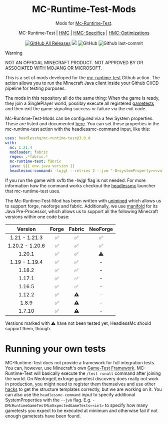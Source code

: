 <h1 align="center" style="font-weight: normal;"><b>MC-Runtime-Test-Mods</b></h1>
<p align="center">Mods for <a href="https://github.com/headlesshq/mc-runtime-test">Mc-Runtime-Test</a>.</p>
<p align="center">MC-Runtime-Test | <a href="https://github.com/3arthqu4ke/headlessmc">HMC</a> | <a href="https://github.com/3arthqu4ke/hmc-specifics">HMC-Specifics</a> | <a href="https://github.com/3arthqu4ke/hmc-optimizations">HMC-Optimizations</a></p>

<div align="center">

[![GitHub All Releases](https://img.shields.io/github/downloads/headlesshq/mc-runtime-test-mod/total.svg)](https://github.com/headlesshq/mc-runtime-test-mod/releases)
![](https://github.com/headlesshq/mc-runtime-test-mod/actions/workflows/run-matrix.yml/badge.svg)
![GitHub](https://img.shields.io/github/license/headlesshq/mc-runtime-test-mod)
![Github last-commit](https://img.shields.io/github/last-commit/headlesshq/mc-runtime-test-mod)

</div>

> [!WARNING]
> NOT AN OFFICIAL MINECRAFT PRODUCT. NOT APPROVED BY OR ASSOCIATED WITH MOJANG OR MICROSOFT.

This is a set of mods developed for the [mc-runtime-test](https://github.com/headlesshq/mc-runtime-test) Github action.
The action allows you to run the Minecraft Java client inside your Github CI/CD pipeline for testing purposes.

The mods in this repository all do the same thing:
When the game is ready, they join a SinglePlayer world, possibly execute all registered
[gametests](https://learn.microsoft.com/en-us/minecraft/creator/documents/gametestgettingstarted?view=minecraft-bedrock-stable)
and then exit the game signaling success or failure via the exit code.

Mc-Runtime-Test-Mods can be configured via a few System properties.
These are listed and documented [here](api/src/main/java/io/github/headlesshq/mcrtapi/McRuntimeTest.java).
You can set these properties in the mc-runtime-test action with the headlessmc-command input, like this:
```yaml
uses: headlesshq/mc-runtime-test@3.0.0
with:
  mc: 1.21.4
  modloader: fabric
  regex: .*fabric.*
  mc-runtime-test: fabric
  java: ${{ env.java_version }}
  headlessmc-command: -lwjgl --retries 2 --jvm "-D<systemProperty>=<value> -Djava.awt.headless=true"
```
If you run the game with xvfb the -lwjgl flag is not needed.
For more information how the command works checkout the [headlessmc](https://github.com/3arthqu4ke/headlessmc) launcher that mc-runtime-test uses.

The Mc-Runtime-Test-Mod has been written with [unimined](https://github.com/unimined/unimined)
which allows us to support forge, neoforge and fabric.
Additionally, we use [manifold](https://github.com/manifold-systems/manifold) for its Java Pre-Processor, 
which allows us to support all the following Minecraft versions within one code base:

<div align="center">
  
|     Version     | Forge | Fabric | NeoForge | 
|:---------------:| :-: | :-: | :-: |
|  1.21 - 1.21.3  | :white_check_mark:  | :white_check_mark:  | :white_check_mark: |
| 1.20.2 - 1.20.6 | :white_check_mark:  | :white_check_mark:  | :white_check_mark: |
|     1.20.1      | :white_check_mark:  | :white_check_mark:  | :warning:  |
|  1.19 - 1.19.4  | :white_check_mark:  | :white_check_mark:  | - |
|     1.18.2      | :white_check_mark:  | :white_check_mark:  | - |
|     1.17.1      | :white_check_mark:  | :white_check_mark:  | - |
|     1.16.5      | :white_check_mark:  | :white_check_mark:  | - |
|     1.12.2      | :white_check_mark:  | :warning:  | - |
|      1.8.9      | :white_check_mark:  | :warning:  | - |
|     1.7.10      | :white_check_mark:  | :warning:  | - |

</div>

Versions marked with :warning: have not been tested yet, HeadlessMc should support them, though.

# Running your own tests
MC-Runtime-Test does not provide a framework for full integration tests.
You can, however, use Minecraft's own [Game-Test Framework](https://www.minecraft.net/en-us/creator/article/get-started-gametest-framework).
MC-Runtime-Test will basically execute the `/test runall` command after joining the world.
On Neoforge/Lexforge gametest discovery does really not work in production, you might need to register
them themselves and use other [hacks](https://github.com/headlesshq/mc-runtime-test/blob/main/gametest/src/main/java/me/earth/clientgametest/mixin/MixinGameTestRegistry.java)
to get the structure templates correctly, but we are working on it.
You can also use the `headlessmc-command` input to specify additional SystemProperties with the `--jvm` flag.
E.g. `-DMcRuntimeGameTestMinExpectedGameTests=<int>` to specify how many gametests you expect to be executed
at minimum and otherwise fail if not enough gametests have been found.
